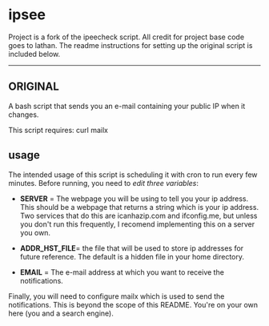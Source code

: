 ipsee
=========

Project is a fork of the ipeecheck script. All credit for project base code goes to lathan. The readme instructions for setting up the original script is included below.


---------
ORIGINAL
---------
A bash script that sends you an e-mail containing your public IP when it changes.

This script requires:
curl
mailx

usage
---------

The intended usage of this script is scheduling it with cron to run every few minutes. 
Before running, you need to *edit three variables*: 

* **SERVER** = The webpage you will be using to tell you your ip address. This should be a webpage that returns a string which is your ip address. Two services that do this are icanhazip.com and ifconfig.me, but unless you don't run this frequently, I recomend implementing this on a server you own.

* **ADDR_HST_FILE**= the file that will be used to store ip addresses for future reference. The default is a hidden file in your home directory.

* **EMAIL** = The e-mail address at which you want to receive the notifications.

Finally, you will need to configure mailx which is used to send the notifications. This is beyond the scope of this README. You're on your own here (you and a search engine).
